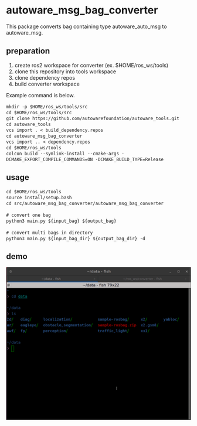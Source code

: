 # autoware_msg_bag_converter

This package converts bag containing type autoware_auto_msg to autoware_msg.

## preparation

1. create ros2 workspace for converter (ex. $HOME/ros_ws/tools)
2. clone this repository into tools workspace
3. clone dependency repos
4. build converter workspace

Example command is below.

```shell
mkdir -p $HOME/ros_ws/tools/src
cd $HOME/ros_ws/tools/src
git clone https://github.com/autowarefoundation/autoware_tools.git
cd autoware_tools
vcs import . < build_dependency.repos
cd autoware_msg_bag_converter
vcs import .. < dependency.repos
cd $HOME/ros_ws/tools
colcon build --symlink-install --cmake-args -DCMAKE_EXPORT_COMPILE_COMMANDS=ON -DCMAKE_BUILD_TYPE=Release
```

## usage

```shell
cd $HOME/ros_ws/tools
source install/setup.bash
cd src/autoware_msg_bag_converter/autoware_msg_bag_converter

# convert one bag
python3 main.py ${input_bag} ${output_bag}

# convert multi bags in directory
python3 main.py ${input_bag_dir} ${output_bag_dir} -d
```

## demo

![demo](./demo.gif)
